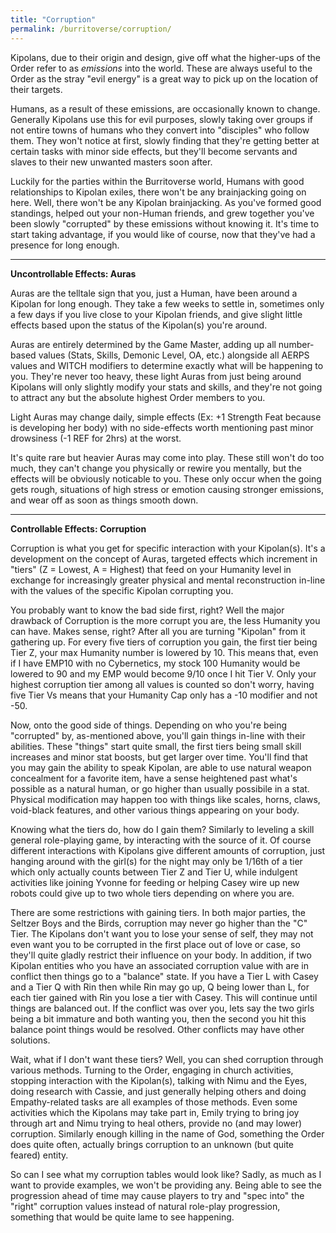 ```yaml
---
title: "Corruption"
permalink: /burritoverse/corruption/
---
```


Kipolans, due to their origin and design, give off what the higher-ups of the Order refer to as *emissions* into the world. These are always useful to the Order as the stray "evil energy" is a great way to pick up on the location of their targets.

Humans, as a result of these emissions, are occasionally known to change. Generally Kipolans use this for evil purposes, slowly taking over groups if not entire towns of humans who they convert into "disciples" who follow them. They won't notice at first, slowly finding that they're getting better at certain tasks with minor side effects, but they'll become servants and slaves to their new unwanted masters soon after.

Luckily for the parties within the Burritoverse world, Humans with good relationships to Kipolan exiles, there won't be any brainjacking going on here. Well, there won't be any Kipolan brainjacking. As you've formed good standings, helped out your non-Human friends, and grew together you've been slowly "corrupted" by these emissions without knowing it. It's time to start taking advantage, if you would like of course, now that they've had a presence for long enough.

---

**Uncontrollable Effects: Auras**

Auras are the telltale sign that you, just a Human, have been around a Kipolan for long enough. They take a few weeks to settle in, sometimes only a few days if you live close to your Kipolan friends, and give slight little effects based upon the status of the Kipolan(s) you're around.

Auras are entirely determined by the Game Master, adding up all number-based values (Stats, Skills, Demonic Level, OA, etc.) alongside all AERPS values and WITCH modifiers to determine exactly what will be happening to you. They're never too heavy, these light Auras from just being around Kipolans will only slightly modify your stats and skills, and they're not going to attract any but the absolute highest Order members to you.

Light Auras may change daily, simple effects (Ex: +1 Strength Feat because <Kipolan> is developing her body) with no side-effects worth mentioning past minor drowsiness (-1 REF for 2hrs) at the worst.

It's quite rare but heavier Auras may come into play. These still won't do too much, they can't change you physically or rewire you mentally, but the effects will be obviously noticable to you. These only occur when the going gets rough, situations of high stress or emotion causing stronger emissions, and wear off as soon as things smooth down. 

---

**Controllable Effects: Corruption**

Corruption is what you get for specific interaction with your Kipolan(s). It's a development on the concept of Auras, targeted effects which increment in "tiers" (Z = Lowest, A = Highest) that feed on your Humanity level in exchange for increasingly greater physical and mental reconstruction in-line with the values of the specific Kipolan corrupting you.

You probably want to know the bad side first, right? Well the major drawback of Corruption is the more corrupt you are, the less Humanity you can have. Makes sense, right? After all you are turning "Kipolan" from it gathering up. For every five tiers of corruption you gain, the first tier being Tier Z, your max Humanity number is lowered by 10. This means that, even if I have EMP10 with no Cybernetics, my stock 100 Humanity would be lowered to 90 and my EMP would become 9/10 once I hit Tier V. Only your highest corruption tier among all values is counted so don't worry, having five Tier Vs means that your Humanity Cap only has a -10 modifier and not -50.

Now, onto the good side of things. Depending on who you're being "corrupted" by, as-mentioned above, you'll gain things in-line with their abilities. These "things" start quite small, the first tiers being small skill increases and minor stat boosts, but get larger over time. You'll find that you may gain the ability to speak Kipolan, are able to use natural weapon concealment for a favorite item, have a sense heightened past what's possible as a natural human, or go higher than usually possibile in a stat. Physical modification may happen too with things like scales, horns, claws, void-black features, and other various things appearing on your body.

Knowing what the tiers do, how do I gain them? Similarly to leveling a skill general role-playing game, by interacting with the source of it. Of course different interactions with Kipolans give different amounts of corruption, just hanging around with the girl(s) for the night may only be 1/16th of a tier which only actually counts between Tier Z and Tier U, while indulgent activities like joining Yvonne for feeding or helping Casey wire up new robots could give up to two whole tiers depending on where you are. 

There are some restrictions with gaining tiers. In both major parties, the Seltzer Boys and the Birds, corruption may never go higher than the "C" Tier. The Kipolans don't want you to lose your sense of self, they may not even want you to be corrupted in the first place out of love or case, so they'll quite gladly restrict their influence on your body. In addition, if two Kipolan entities who you have an associated corruption value with are in conflict then things go to a "balance" state. If you have a Tier L with Casey and a Tier Q with Rin then while Rin may go up, Q being lower than L, for each tier gained with Rin you lose a tier with Casey. This will continue until things are balanced out. If the conflict was over you, lets say the two girls being a bit immature and both wanting you, then the second you hit this balance point things would be resolved. Other conflicts may have other solutions.

Wait, what if I don't want these tiers? Well, you can shed corruption through various methods. Turning to the Order, engaging in church activities, stopping interaction with the Kipolan(s), talking with Nimu and the Eyes, doing research with Cassie, and just generally helping others and doing Empathy-related tasks are all examples of those methods. Even some activities which the Kipolans may take part in, Emily trying to bring joy through art and Nimu trying to heal others, provide no (and may lower) corruption. Similarly enough killing in the name of God, something the Order does quite often, actually brings corruption to an unknown (but quite feared) entity.

So can I see what my corruption tables would look like? Sadly, as much as I want to provide examples, we won't be providing any. Being able to see the progression ahead of time may cause players to try and "spec into" the "right" corruption values instead of natural role-play progression, something that would be quite lame to see happening.
